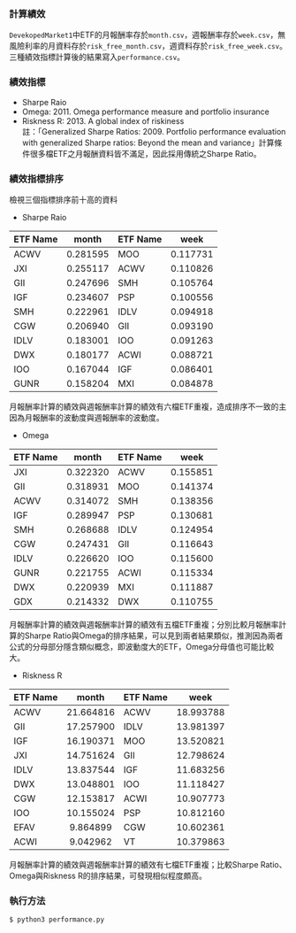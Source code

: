 ### 計算績效

`DevekopedMarket1`中ETF的月報酬率存於`month.csv`，週報酬率存於`week.csv`，無風險利率的月資料存於`risk_free_month.csv`，週資料存於`risk_free_week.csv`。三種績效指標計算後的結果寫入`performance.csv`。

### 績效指標
- Sharpe Raio
- Omega: 2011. Omega performance measure and portfolio insurance
- Riskness R: 2013. A global index of riskiness <br />
註：「Generalized Sharpe Ratios: 2009. Portfolio performance evaluation with generalized Sharpe ratios: Beyond the mean and variance」計算條件很多檔ETF之月報酬資料皆不滿足，因此採用傳統之Sharpe Ratio。

### 績效指標排序
檢視三個指標排序前十高的資料
- Sharpe Raio

|	ETF Name	  |	month	   | ETF Name	  |	week	   |
|	----------	|:--------:| ----------	|:--------:|
|	ACWV	      |	0.281595 |	MOO	      |	0.117731 |
|	JXI	        |	0.255117 |	ACWV	    |	0.110826 |
|	GII	        |	0.247696 |	SMH	      |	0.105764 |
|	IGF	        |	0.234607 |	PSP	      |	0.100556 |
|	SMH	        |	0.222961 |	IDLV	    |	0.094918 |
|	CGW	        |	0.206940 |	GII	      |	0.093190 |
|	IDLV	      |	0.183001 |	IOO	      |	0.091263 |
|	DWX	        |	0.180177 |	ACWI	    |	0.088721 |
|	IOO	        |	0.167044 |	IGF	      |	0.086401 |
|	GUNR	      |	0.158204 |	MXI	      |	0.084878 |

月報酬率計算的績效與週報酬率計算的績效有六檔ETF重複，造成排序不一致的主因為月報酬率的波動度與週報酬率的波動度。

- Omega

|	ETF Name	  |	month	   | ETF Name	  |	week	   |
|	----------	|:--------:| ----------	|:--------:|
|	JXI	        |	0.322320 |	ACWV	    |	0.155851 |
|	GII	        |	0.318931 |	MOO	      |	0.141374 |
|	ACWV	      |	0.314072 |	SMH	      |	0.138356 |
|	IGF	        |	0.289947 |	PSP	      |	0.130681 |
|	SMH	        |	0.268688 |	IDLV	    |	0.124954 |
|	CGW	        |	0.247431 |	GII	      |	0.116643 |
|	IDLV	      |	0.226620 |	IOO	      |	0.115600 |
|	GUNR	      |	0.221755 |	ACWI	    |	0.115334 |
|	DWX	        |	0.220939 |	MXI	      |	0.111887 |
|	GDX	        |	0.214332 |	DWX	      |	0.110755 |

月報酬率計算的績效與週報酬率計算的績效有五檔ETF重複；分別比較月報酬率計算的Sharpe Ratio與Omega的排序結果，可以見到兩者結果類似，推測因為兩者公式的分母部分隱含類似概念，即波動度大的ETF，Omega分母值也可能比較大。

- Riskness R

|	ETF Name	  |	month	   | ETF Name	  |	week	   |
|	----------	|:--------:| ----------	|:--------:|
|	ACWV	      |	21.664816| ACWV	      | 18.993788|
|	GII	        |	17.257900| IDLV	      |	13.981397|
|	IGF	        |	16.190371| MOO	      |	13.520821|
|	JXI	        |	14.751624| GII      	|	12.798624|
|	IDLV      	|	13.837544| IGF 	      |	11.683256|
|	DWX	        |	13.048801| IOO	      |	11.118427|
|	CGW	        |	12.153817| ACWI	      |	10.907773|
|	IOO	        |	10.155024| PSP	      |	10.812160|
|	EFAV	      |	9.864899 | CGW      	|	10.602361|
|	ACWI	      |	9.042962 | VT       	|	10.379863|

月報酬率計算的績效與週報酬率計算的績效有七檔ETF重複；比較Sharpe Ratio、Omega與Riskness R的排序結果，可發現相似程度頗高。

### 執行方法
```
$ python3 performance.py
```
